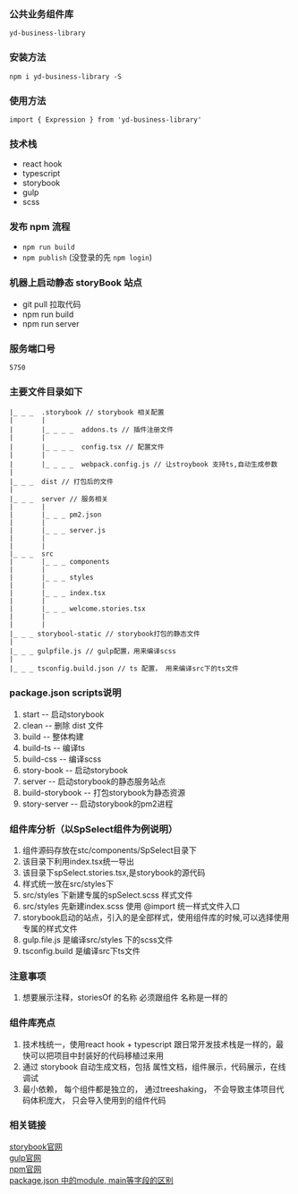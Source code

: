 
### 公共业务组件库 
  `yd-business-library`
### 安装方法
  `npm i yd-business-library -S`
### 使用方法
  `import { Expression } from 'yd-business-library'`
### 技术栈
  - react hook
  - typescript
  - storybook
  - gulp
  - scss

### 发布 npm 流程
  - `npm run build`
  - `npm publish` (没登录的先 `npm login`)

### 机器上启动静态 storyBook 站点
  - git pull 拉取代码
  - npm run build
  - npm run server

### 服务端口号
    5750

### 主要文件目录如下
    |_ _ _  .storybook // storybook 相关配置
    |       |
    |       |_ _ _ _  addons.ts // 插件注册文件
    |       |
    |       |_ _ _ _  config.tsx // 配置文件
    |       |
    |       |_ _ _ _  webpack.config.js // 让stroybook 支持ts,自动生成参数
    |
    |_ _ _  dist // 打包后的文件
    |
    |_ _ _  server // 服务相关
    |       |
    |       |_ _ _ pm2.json
    |       |
    |       |_ _ _ server.js
    |       |
    |       |
    |_ _ _  src
    |       |_ _ _ components
    |       |
    |       |_ _ _ styles
    |       |
    |       |_ _ _ index.tsx
    |       |
    |       |_ _ _ welcome.stories.tsx
    |       |
    |       |
    |_ _ _ storybool-static // storybook打包的静态文件
    |
    |_ _ _ gulpfile.js // gulp配置，用来编译scss
    |
    |_ _ _ tsconfig.build.json // ts 配置， 用来编译src下的ts文件

### package.json scripts说明
1. start -- 启动storybook
2. clean -- 删除 dist 文件
3. build -- 整体构建
4. build-ts -- 编译ts
5. build-css -- 编译scss
6. story-book -- 启动storybook
7. server -- 启动storybook的静态服务站点
8. build-storybook -- 打包storybook为静态资源
9. story-server -- 启动storybook的pm2进程

### 组件库分析（以SpSelect组件为例说明）
1. 组件源码存放在stc/components/SpSelect目录下
2. 该目录下利用index.tsx统一导出
3. 该目录下spSelect.stories.tsx,是storybook的源代码
4. 样式统一放在src/styles下
5. src/styles 下新建专属的spSelect.scss 样式文件
6. src/styles 先新建index.scss 使用 @import 统一样式文件入口
7. storybook启动的站点，引入的是全部样式，使用组件库的时候,可以选择使用专属的样式文件
8. gulp.file.js 是编译src/styles 下的scss文件
9. tsconfig.build 是编译src下ts文件

### 注意事项
1. 想要展示注释，storiesOf 的名称 必须跟组件 名称是一样的

### 组件库亮点
1. 技术栈统一，使用react hook + typescript 跟日常开发技术栈是一样的，最快可以把项目中封装好的代码移植过来用
2. 通过 storybook 自动生成文档，包括
属性文档，组件展示，代码展示，在线调试
3. 最小依赖， 每个组件都是独立的， 通过treeshaking， 不会导致主体项目代码体积庞大， 只会导入使用到的组件代码


### 相关链接
[storybook官网](https://storybook.js.org/)         
[gulp官网](https://www.gulpjs.com.cn/)                
[npm官网](https://www.npmjs.com/)           
[package.json 中的module, main等字段的区别](https://www.cnblogs.com/qianxiaox/p/14041717.html)      
